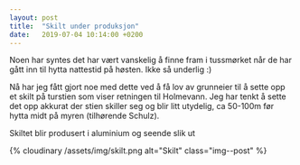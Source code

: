 ```yaml
---
layout: post
title:  "Skilt under produksjon"
date:   2019-07-04 10:14:00 +0200
---
```

<!--categories: utleie -->

Noen har syntes det har vært vanskelig å finne fram i tussmørket
når de har gått inn til hytta nattestid på høsten. Ikke så underlig :)

Nå har jeg fått gjort noe med dette ved å få lov av grunneier til
å sette opp et skilt på turstien som viser retningen til Holmevann.
Jeg har tenkt å sette det opp akkurat der stien skiller seg og blir
litt utydelig, ca 50-100m før hytta midt på myren (tilhørende Schulz).

Skiltet blir produsert i aluminium og seende slik ut

{% cloudinary /assets/img/skilt.png alt="Skilt" class="img--post" %}

